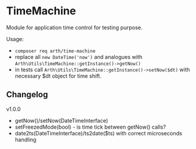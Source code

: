 # TimeMachine
Module for application time control for testing purpose.  

Usage:

  - `composer req arth/time-machine`  
  - replace all `new DateTime('now')` and analogues with `Arth\Utils\TimeMachine::getInstance()->getNow()`    
  - in tests call `Arth\Utils\TimeMachine::getInstance()->setNow($dt)` with necessary $dt object for time shift.

## Changelog

v1.0.0
 - getNow()/setNow(DateTimeInterface)
 - setFreezedMode(bool) - is time tick between getNow() calls?
 - date2ts(DateTimeInterface)/ts2date($ts) with correct microseconds handling